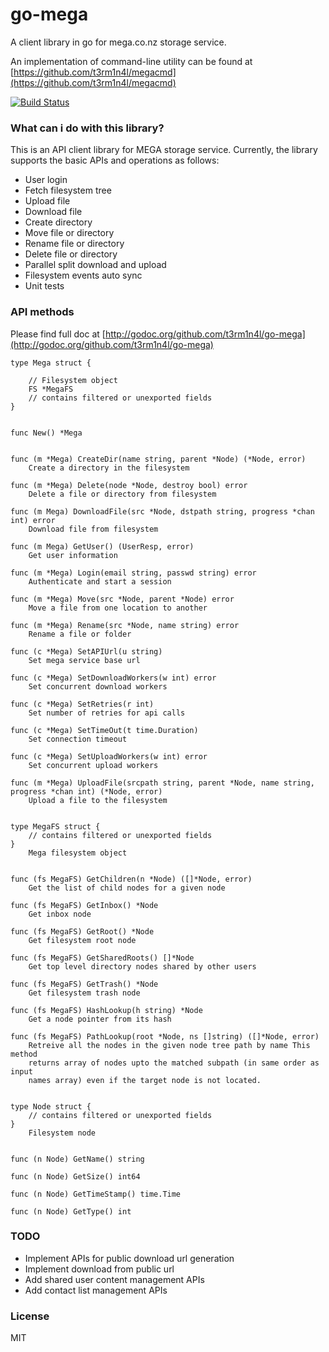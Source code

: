 go-mega
=======

A client library in go for mega.co.nz storage service.

An implementation of command-line utility can be found at [https://github.com/t3rm1n4l/megacmd](https://github.com/t3rm1n4l/megacmd)

[![Build Status](https://secure.travis-ci.org/t3rm1n4l/go-mega.png?branch=master)](http://travis-ci.org/t3rm1n4l/go-mega)

### What can i do with this library?
This is an API client library for MEGA storage service. Currently, the library supports the basic APIs and operations as follows:
  - User login
  - Fetch filesystem tree
  - Upload file
  - Download file
  - Create directory
  - Move file or directory
  - Rename file or directory
  - Delete file or directory
  - Parallel split download and upload
  - Filesystem events auto sync
  - Unit tests

### API methods

Please find full doc at [http://godoc.org/github.com/t3rm1n4l/go-mega](http://godoc.org/github.com/t3rm1n4l/go-mega)

    type Mega struct {

        // Filesystem object
        FS *MegaFS
        // contains filtered or unexported fields
    }


    func New() *Mega


    func (m *Mega) CreateDir(name string, parent *Node) (*Node, error)
        Create a directory in the filesystem

    func (m *Mega) Delete(node *Node, destroy bool) error
        Delete a file or directory from filesystem

    func (m Mega) DownloadFile(src *Node, dstpath string, progress *chan int) error
        Download file from filesystem

    func (m Mega) GetUser() (UserResp, error)
        Get user information

    func (m *Mega) Login(email string, passwd string) error
        Authenticate and start a session

    func (m *Mega) Move(src *Node, parent *Node) error
        Move a file from one location to another

    func (m *Mega) Rename(src *Node, name string) error
        Rename a file or folder

    func (c *Mega) SetAPIUrl(u string)
        Set mega service base url

    func (c *Mega) SetDownloadWorkers(w int) error
        Set concurrent download workers

    func (c *Mega) SetRetries(r int)
        Set number of retries for api calls

    func (c *Mega) SetTimeOut(t time.Duration)
        Set connection timeout

    func (c *Mega) SetUploadWorkers(w int) error
        Set concurrent upload workers

    func (m *Mega) UploadFile(srcpath string, parent *Node, name string, progress *chan int) (*Node, error)
        Upload a file to the filesystem


    type MegaFS struct {
        // contains filtered or unexported fields
    }
        Mega filesystem object


    func (fs MegaFS) GetChildren(n *Node) ([]*Node, error)
        Get the list of child nodes for a given node

    func (fs MegaFS) GetInbox() *Node
        Get inbox node

    func (fs MegaFS) GetRoot() *Node
        Get filesystem root node

    func (fs MegaFS) GetSharedRoots() []*Node
        Get top level directory nodes shared by other users

    func (fs MegaFS) GetTrash() *Node
        Get filesystem trash node

    func (fs MegaFS) HashLookup(h string) *Node
        Get a node pointer from its hash

    func (fs MegaFS) PathLookup(root *Node, ns []string) ([]*Node, error)
        Retreive all the nodes in the given node tree path by name This method
        returns array of nodes upto the matched subpath (in same order as input
        names array) even if the target node is not located.


    type Node struct {
        // contains filtered or unexported fields
    }
        Filesystem node


    func (n Node) GetName() string

    func (n Node) GetSize() int64

    func (n Node) GetTimeStamp() time.Time

    func (n Node) GetType() int

### TODO
  - Implement APIs for public download url generation
  - Implement download from public url
  - Add shared user content management APIs
  - Add contact list management APIs

### License

MIT
